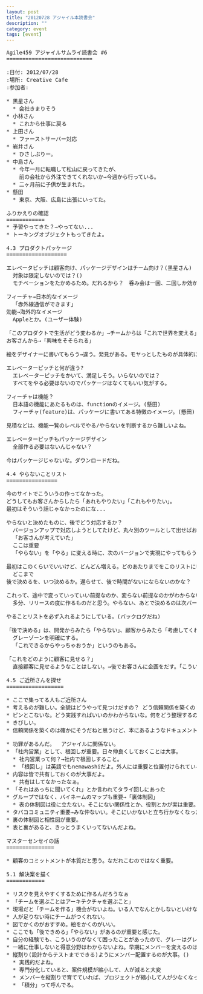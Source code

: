 ```yaml
---
layout: post
title: "20120728 アジャイル本読書会"
description: ""
category: event
tags: [event]
---
```


<pre>
Agile459 アジャイルサムライ読書会 #6
===========================

:日付: 2012/07/28
:場所: Creative Cafe
:参加者:

* 黒星さん
  * 会社きまりそう
* 小林さん
  * これから仕事に戻る
* 上田さん
  * ファーストサーバー対応
* 岩井さん
  * ひさしぶりー。
* 中島さん
  * 今年一月に転職して松山に戻ってきたが、
    前の会社から外注できてくれないか→今週から行っている。
  * 二ヶ月前に子供が生まれた。
* 懸田
  * 東京、大阪、広島に出張にいってた。

ふりかえりの確認
============
* 予習やってきた？→やってない...
* トーキングオブジェクトもってきたよ。
    
4.3 プロダクトパッケージ
===================
    
エレベータピッチは顧客向け、パッケージデザインはチーム向け？(黒星さん)
  対象は限定しないのでは？()
  モチベーションをたかめるため。だれるから？　呑み会は一回、二回しか効かない。

フィーチャ→日本的なイメージ
  「赤外線通信ができます」
効能→海外的なイメージ
  Appleとか。(ユーザー体験)
    
「このプロダクトで生活がどう変わるか」→チームからは「これで世界を変える」モチベーションアップ
お客さんから→「興味をそそられる」

絵をデザイナーに書いてもらう→違う。発見がある。モヤっとしたものが具体的になる。

エレベーターピッチと何が違う?
  エレベーターピッチをかいて、満足しそう。いらないのでは？
  すべてをやる必要はないのでパッケージはなくてもいい気がする。

フィーチャは機能？
  日本語の機能にあたるものは、functionのイメージ。(懸田)
  フィーチャ(feature)は、パッケージに書いてある特徴のイメージ。(懸田)
    
見積などは、機能一覧のレベルでやる/やらないを判断するから難しいよね。
    
エレベーターピッチもパッケージデザイン
  全部作る必要はないんじゃない？
    
今はパッケージじゃないな。ダウンロードだね。

4.4 やらないことリスト
================

今のサイトでこういうの作ってなかった。
どうしてもお客さんからしたら「あれもやりたい」「これもやりたい」。
最初はそういう話じゃなかったのにな...

やらないと決めたものに、後でどう対応するか？
  バージョンアップで対応しようとしてたけど、丸々別のツールとして出せばお金をもらいやすいかなと思う。
  「お客さんが考えていた」
  ここは重要
  「やらない」を「やる」に変える時に、次のバージョンで実現にやってもらうことで、継続案件になる。

最初はこのくらいでいいけど、どんどん増える。どのあたりまでをこのリストに書いておくか？
  どこまで
後で決めるを、いつ決めるか。遅らせて、後で時間がないにならないのかな？

これって、途中で変っていっていい前提なのか、変らない前提なのかがわからない。
  多分、リリースの度に作るものだと思う。やらない、あとで決めるのは次バージョンかな?
    
やることリストを必ず入れるようにしている。(バックログだね)

「後で決める」は、開発からみたら「やらない」、顧客からみたら「考慮してくれている」
  グレーゾーンを明確にする。
  「これできるからやっちゃおうか」というのもある。
    
「これをどのように顧客に見せる？」
  直接顧客に見せるようなことはしない。→後でお客さんに企画をだす。「こういうことはいってましたよね?」
    
4.5 ご近所さんを探せ
==================

* ここで集ってる人もご近所さん
* 考えるのが難しい。全貌はどうやって見つけだすの？ どう信頼関係を築くの？　難しい。
* ピンとこないな。どう実践すればいいのかわからないな。何をどう整理するのかわからない。
* きびしい。
* 信頼関係を築くのは確かにそうだねと思うけど、本にあるようなドキュメントのレビューをしたいと考える人と信頼関係を築いたとしても、レビューするのは変わらない。やらないといけないことはわからない。

* 功罪があるんだ。  アジャイルに関係ない。
* 「社内営業」として、根回しが重要。日々仲良くしておくことは大事。
  * 社内営業って何？→社内で根回しすること。
  * 「根回し」は英語でもnemawashiだよ。外人には重要と位置付けられている。
* 内容は皆で共有しておくのが大事だよ。
  * 共有はしてなかったなぁ。
* 「それはあっちに聞いてくれ」とか言われてタライ回しにあった
* グループではなく、バイネームのマップも重要→「裏体制図」
  * 表の体制図は役に立たない。そこにない関係性とか、役割とかが実は重要。
* タバココミュニティ重要→みな仲ないい。そこにいかないと立ち行かなくなった。すわないのにタバコ部屋にいった。
* 裏の体制図と相性図が重要。
* 表と裏があると、きっとうまくいってないんだよね。

マスターセンセイの話
===============

* 顧客のコミットメントが本質だと思う。なだれこむのではなく重要。

5.1 解決案を描く
============

* リスクを見えやすくするために作るんだろうなぁ
* 「チームを選ぶことはアーキテクチャを選ぶこと」
* 現場だと「チームを作る」機会がないよね。いる人でなんとかしないといけない。何が得意かでチームが決ってしまう。難しいと思う。
* 人が足りない時にチームがつくれない。
* 図でかくのがおすすめ。絵をかくのがいい。
* ここでも「後できめる」「やらない」があるのが重要と感じた。
* 自分の経験でも、こういうのがなくて困ったことがあったので、グレーはグレーで明確にしよう。
* 一緒に仕事しないと得意分野はわからないよね。早期にメンバーを変えるのは大事だよね。
* 縦割り(設計からテストまでできる)ようにメンバー配置するのが大事。()
  * 実践的だよね。
  * 専門分化していると、案件規模が縮小して、人が減ると大変
  * メンバーを縦割りで育てていれば、プロジェクトが縮小して人が少なくなっても大丈夫になる。
  * 「積分」って呼んでる。
</pre>

